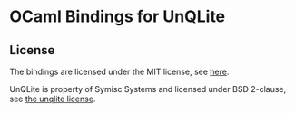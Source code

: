 # OCaml Bindings for UnQLite

## License

The bindings are licensed under the MIT license, see [here](LICENSE).

UnQLite is property of Symisc Systems and licensed under BSD 2-clause, see 
[the unqlite license](https://raw.githubusercontent.com/symisc/unqlite/master/LICENSE).

